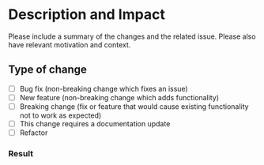 # Description and Impact

Please include a summary of the changes and the related issue. Please also have relevant motivation and context.

## Type of change

- [ ] Bug fix (non-breaking change which fixes an issue)
- [ ] New feature (non-breaking change which adds functionality)
- [ ] Breaking change (fix or feature that would cause existing functionality not to work as expected)
- [ ] This change requires a documentation update
- [ ] Refactor

### Result

